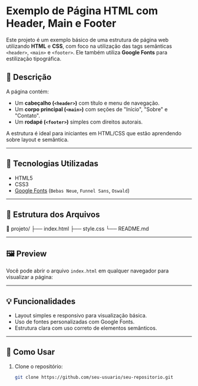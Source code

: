 # Exemplo de Página HTML com Header, Main e Footer

Este projeto é um exemplo básico de uma estrutura de página web utilizando **HTML** e **CSS**, com foco na utilização das tags semânticas `<header>`, `<main>` e `<footer>`. Ele também utiliza **Google Fonts** para estilização tipográfica.

## 📄 Descrição

A página contém:

- Um **cabeçalho (`<header>`)** com título e menu de navegação.
- Um **corpo principal (`<main>`)** com seções de "Início", "Sobre" e "Contato".
- Um **rodapé (`<footer>`)** simples com direitos autorais.

A estrutura é ideal para iniciantes em HTML/CSS que estão aprendendo sobre layout e semântica.

---

## 🧱 Tecnologias Utilizadas

- HTML5
- CSS3
- [Google Fonts](https://fonts.google.com) (`Bebas Neue`, `Funnel Sans`, `Oswald`)

---

## 📂 Estrutura dos Arquivos
📁 projeto/
├── index.html
├── style.css
└── README.md


---

## 🖼️ Preview

Você pode abrir o arquivo `index.html` em qualquer navegador para visualizar a página:

---

## 💡 Funcionalidades

- Layout simples e responsivo para visualização básica.
- Uso de fontes personalizadas com Google Fonts.
- Estrutura clara com uso correto de elementos semânticos.

---

## 📌 Como Usar

1. Clone o repositório:
   ```bash
   git clone https://github.com/seu-usuario/seu-repositorio.git

